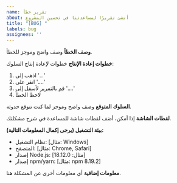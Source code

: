 ```yaml
---
name: تقرير خطأ
about: أنشئ تقريرًا لمساعدتنا في تحسين المشروع
title: "[BUG] "
labels: bug
assignees: ''
---
```


**وصف الخطأ**
وصف واضح وموجز للخطأ.

**خطوات إعادة الإنتاج**
خطوات لإعادة إنتاج السلوك:
1. اذهب إلى '...'
2. انقر على '....'
3. قم بالتمرير لأسفل إلى '....'
4. لاحظ الخطأ

**السلوك المتوقع**
وصف واضح وموجز لما كنت تتوقع حدوثه.

**لقطات الشاشة**
إذا أمكن، أضف لقطات شاشة للمساعدة في شرح مشكلتك.

**بيئة التشغيل (يرجى إكمال المعلومات التالية):**
 - نظام التشغيل: [مثال: Windows]
 - المتصفح: [مثال: Chrome, Safari]
 - إصدار Node.js: [مثال: 18.12.0]
 - إصدار npm/yarn: [مثال: npm 8.19.2]

**معلومات إضافية**
أي معلومات أخرى عن المشكلة هنا. 